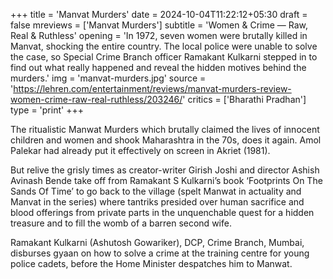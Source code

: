 +++
title = 'Manvat Murders'
date = 2024-10-04T11:22:12+05:30
draft = false
mreviews = ['Manvat Murders']
subtitle = 'Women &amp; Crime &mdash; Raw, Real &amp; Ruthless'
opening = 'In 1972, seven women were brutally killed in Manvat, shocking the entire country. The local police were unable to solve the case, so Special Crime Branch officer Ramakant Kulkarni stepped in to find out what really happened and reveal the hidden motives behind the murders.'
img = 'manvat-murders.jpg'
source = 'https://lehren.com/entertainment/reviews/manvat-murders-review-women-crime-raw-real-ruthless/203246/'
critics = ['Bharathi Pradhan']
type = 'print'
+++

The ritualistic Manwat Murders which brutally claimed the lives of innocent children and women and shook Maharashtra in the 70s, does it again. Amol Palekar had already put it effectively on screen in Akriet (1981).

But relive the grisly times as creator-writer Girish Joshi and director Ashish Avinash Bende take off from Ramakant S Kulkarni’s book ‘Footprints On The Sands Of Time’ to go back to the village (spelt Manwat in actuality and Manvat in the series) where tantriks presided over human sacrifice and blood offerings from private parts in the unquenchable quest for a hidden treasure and to fill the womb of a barren second wife.

Ramakant Kulkarni (Ashutosh Gowariker), DCP, Crime Branch, Mumbai, disburses gyaan on how to solve a crime at the training centre for young police cadets, before the Home Minister despatches him to Manwat.
